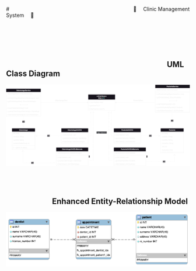 #&emsp;&emsp;&emsp;&emsp;&emsp;&emsp;&emsp;&emsp;&emsp;&emsp;&emsp;&emsp;&emsp;&emsp;&emsp;&emsp;&emsp;&emsp;&emsp;&emsp;&emsp;&emsp;&emsp;&emsp; :hospital: &emsp;Clinic Management System &emsp;:hospital:
<br />
<br />
<br />
<br /><br />
<br />


## &emsp;&emsp;&emsp;&emsp;&emsp;&emsp;&emsp;&emsp;&emsp;&emsp;&emsp;&emsp;&emsp;&emsp;&emsp;&emsp;&emsp;&emsp;&emsp;&emsp;&emsp;UML Class Diagram
![UML](uml.drawio.png)
<br />
<br />
<br />
<br />

## &emsp;&emsp;&emsp;&emsp;&emsp;&emsp;Enhanced Entity-Relationship Model
![Enhanced entity-relationship model](eer_diagram.png)
